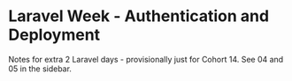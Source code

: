 # Laravel Week - Authentication and Deployment
Notes for extra 2 Laravel days - provisionally just for Cohort 14.
See 04 and 05 in the sidebar.